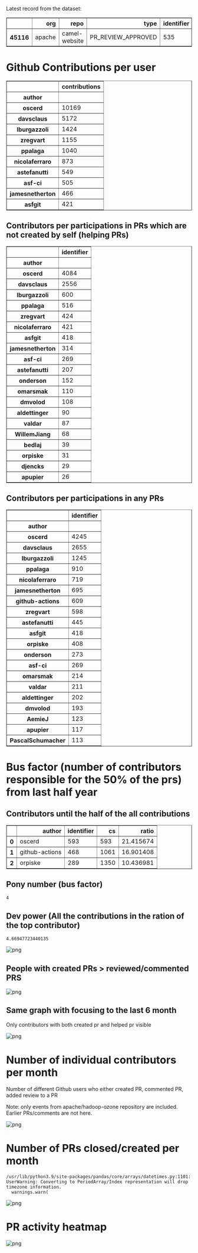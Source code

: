 Latest record from the dataset:




<div>
<table border="1" class="dataframe">
  <thead>
    <tr style="text-align: right;">
      <th></th>
      <th>org</th>
      <th>repo</th>
      <th>type</th>
      <th>identifier</th>
      <th>subidentifier</th>
      <th>date</th>
      <th>author</th>
      <th>owner</th>
      <th>project</th>
    </tr>
  </thead>
  <tbody>
    <tr>
      <th>45116</th>
      <td>apache</td>
      <td>camel-website</td>
      <td>PR_REVIEW_APPROVED</td>
      <td>535</td>
      <td>NaN</td>
      <td>2021-02-14 08:36:23+00:00</td>
      <td>oscerd</td>
      <td>davsclaus</td>
      <td>camel</td>
    </tr>
  </tbody>
</table>
</div>



# Github Contributions per user





<div>
<table border="1" class="dataframe">
  <thead>
    <tr style="text-align: right;">
      <th></th>
      <th>contributions</th>
    </tr>
    <tr>
      <th>author</th>
      <th></th>
    </tr>
  </thead>
  <tbody>
    <tr>
      <th>oscerd</th>
      <td>10169</td>
    </tr>
    <tr>
      <th>davsclaus</th>
      <td>5172</td>
    </tr>
    <tr>
      <th>lburgazzoli</th>
      <td>1424</td>
    </tr>
    <tr>
      <th>zregvart</th>
      <td>1155</td>
    </tr>
    <tr>
      <th>ppalaga</th>
      <td>1040</td>
    </tr>
    <tr>
      <th>nicolaferraro</th>
      <td>873</td>
    </tr>
    <tr>
      <th>astefanutti</th>
      <td>549</td>
    </tr>
    <tr>
      <th>asf-ci</th>
      <td>505</td>
    </tr>
    <tr>
      <th>jamesnetherton</th>
      <td>466</td>
    </tr>
    <tr>
      <th>asfgit</th>
      <td>421</td>
    </tr>
  </tbody>
</table>
</div>



## Contributors per participations in PRs which are not created by self (helping PRs)




<div>
<table border="1" class="dataframe">
  <thead>
    <tr style="text-align: right;">
      <th></th>
      <th>identifier</th>
    </tr>
    <tr>
      <th>author</th>
      <th></th>
    </tr>
  </thead>
  <tbody>
    <tr>
      <th>oscerd</th>
      <td>4084</td>
    </tr>
    <tr>
      <th>davsclaus</th>
      <td>2556</td>
    </tr>
    <tr>
      <th>lburgazzoli</th>
      <td>600</td>
    </tr>
    <tr>
      <th>ppalaga</th>
      <td>516</td>
    </tr>
    <tr>
      <th>zregvart</th>
      <td>424</td>
    </tr>
    <tr>
      <th>nicolaferraro</th>
      <td>421</td>
    </tr>
    <tr>
      <th>asfgit</th>
      <td>418</td>
    </tr>
    <tr>
      <th>jamesnetherton</th>
      <td>314</td>
    </tr>
    <tr>
      <th>asf-ci</th>
      <td>269</td>
    </tr>
    <tr>
      <th>astefanutti</th>
      <td>207</td>
    </tr>
    <tr>
      <th>onderson</th>
      <td>152</td>
    </tr>
    <tr>
      <th>omarsmak</th>
      <td>110</td>
    </tr>
    <tr>
      <th>dmvolod</th>
      <td>108</td>
    </tr>
    <tr>
      <th>aldettinger</th>
      <td>90</td>
    </tr>
    <tr>
      <th>valdar</th>
      <td>87</td>
    </tr>
    <tr>
      <th>WillemJiang</th>
      <td>68</td>
    </tr>
    <tr>
      <th>bedlaj</th>
      <td>39</td>
    </tr>
    <tr>
      <th>orpiske</th>
      <td>31</td>
    </tr>
    <tr>
      <th>djencks</th>
      <td>29</td>
    </tr>
    <tr>
      <th>apupier</th>
      <td>26</td>
    </tr>
  </tbody>
</table>
</div>



## Contributors per participations in any PRs




<div>
<table border="1" class="dataframe">
  <thead>
    <tr style="text-align: right;">
      <th></th>
      <th>identifier</th>
    </tr>
    <tr>
      <th>author</th>
      <th></th>
    </tr>
  </thead>
  <tbody>
    <tr>
      <th>oscerd</th>
      <td>4245</td>
    </tr>
    <tr>
      <th>davsclaus</th>
      <td>2655</td>
    </tr>
    <tr>
      <th>lburgazzoli</th>
      <td>1245</td>
    </tr>
    <tr>
      <th>ppalaga</th>
      <td>910</td>
    </tr>
    <tr>
      <th>nicolaferraro</th>
      <td>719</td>
    </tr>
    <tr>
      <th>jamesnetherton</th>
      <td>695</td>
    </tr>
    <tr>
      <th>github-actions</th>
      <td>609</td>
    </tr>
    <tr>
      <th>zregvart</th>
      <td>598</td>
    </tr>
    <tr>
      <th>astefanutti</th>
      <td>445</td>
    </tr>
    <tr>
      <th>asfgit</th>
      <td>418</td>
    </tr>
    <tr>
      <th>orpiske</th>
      <td>408</td>
    </tr>
    <tr>
      <th>onderson</th>
      <td>273</td>
    </tr>
    <tr>
      <th>asf-ci</th>
      <td>269</td>
    </tr>
    <tr>
      <th>omarsmak</th>
      <td>214</td>
    </tr>
    <tr>
      <th>valdar</th>
      <td>211</td>
    </tr>
    <tr>
      <th>aldettinger</th>
      <td>202</td>
    </tr>
    <tr>
      <th>dmvolod</th>
      <td>193</td>
    </tr>
    <tr>
      <th>AemieJ</th>
      <td>123</td>
    </tr>
    <tr>
      <th>apupier</th>
      <td>117</td>
    </tr>
    <tr>
      <th>PascalSchumacher</th>
      <td>113</td>
    </tr>
  </tbody>
</table>
</div>



# Bus factor (number of contributors responsible for the 50% of the prs) from last half year

## Contributors until the half of the all contributions




<div>
<table border="1" class="dataframe">
  <thead>
    <tr style="text-align: right;">
      <th></th>
      <th>author</th>
      <th>identifier</th>
      <th>cs</th>
      <th>ratio</th>
    </tr>
  </thead>
  <tbody>
    <tr>
      <th>0</th>
      <td>oscerd</td>
      <td>593</td>
      <td>593</td>
      <td>21.415674</td>
    </tr>
    <tr>
      <th>1</th>
      <td>github-actions</td>
      <td>468</td>
      <td>1061</td>
      <td>16.901408</td>
    </tr>
    <tr>
      <th>2</th>
      <td>orpiske</td>
      <td>289</td>
      <td>1350</td>
      <td>10.436981</td>
    </tr>
  </tbody>
</table>
</div>



## Pony number (bus factor)




    4



## Dev power (All the contributions in the ration of the top contributor)




    4.66947723440135




    
![png](github-contributions_files/github-contributions_18_0.png)
    


## People with created PRs > reviewed/commented PRS


    
![png](github-contributions_files/github-contributions_21_0.png)
    


## Same graph with focusing to the last 6 month

Only contributors with both created pr and helped pr visible


    
![png](github-contributions_files/github-contributions_25_0.png)
    


# Number of individual contributors per month

Number of different Github users who either created PR, commented PR, added review to a PR

Note: only events from apache/hadoop-ozone repository are included. Earlier PRs/comments are not here.


    
![png](github-contributions_files/github-contributions_28_0.png)
    


# Number of PRs closed/created per month

    /usr/lib/python3.9/site-packages/pandas/core/arrays/datetimes.py:1101: UserWarning: Converting to PeriodArray/Index representation will drop timezone information.
      warnings.warn(



    
![png](github-contributions_files/github-contributions_31_0.png)
    


# PR activity heatmap


    
![png](github-contributions_files/github-contributions_34_0.png)
    

